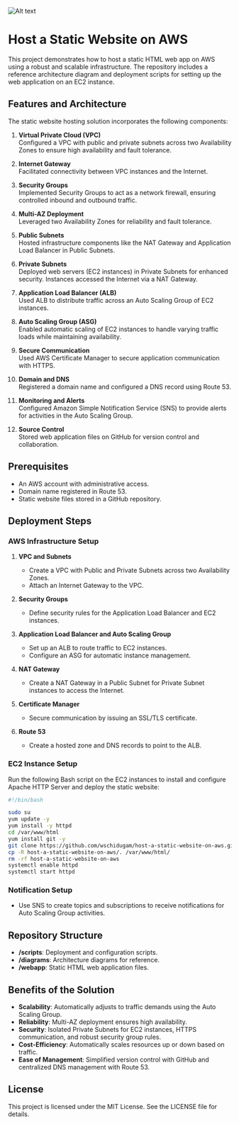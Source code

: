 ![Alt text](/VPC.pn) 

# Host a Static Website on AWS

This project demonstrates how to host a static HTML web app on AWS using a robust and scalable infrastructure. The repository includes a reference architecture diagram and deployment scripts for setting up the web application on an EC2 instance.

## Features and Architecture

The static website hosting solution incorporates the following components:

1. **Virtual Private Cloud (VPC)**  
   Configured a VPC with public and private subnets across two Availability Zones to ensure high availability and fault tolerance.

2. **Internet Gateway**  
   Facilitated connectivity between VPC instances and the Internet.

3. **Security Groups**  
   Implemented Security Groups to act as a network firewall, ensuring controlled inbound and outbound traffic.

4. **Multi-AZ Deployment**  
   Leveraged two Availability Zones for reliability and fault tolerance.

5. **Public Subnets**  
   Hosted infrastructure components like the NAT Gateway and Application Load Balancer in Public Subnets.

6. **Private Subnets**  
   Deployed web servers (EC2 instances) in Private Subnets for enhanced security. Instances accessed the Internet via a NAT Gateway.

7. **Application Load Balancer (ALB)**  
   Used ALB to distribute traffic across an Auto Scaling Group of EC2 instances.

8. **Auto Scaling Group (ASG)**  
   Enabled automatic scaling of EC2 instances to handle varying traffic loads while maintaining availability.

9. **Secure Communication**  
   Used AWS Certificate Manager to secure application communication with HTTPS.

10. **Domain and DNS**  
    Registered a domain name and configured a DNS record using Route 53.

11. **Monitoring and Alerts**  
    Configured Amazon Simple Notification Service (SNS) to provide alerts for activities in the Auto Scaling Group.

12. **Source Control**  
    Stored web application files on GitHub for version control and collaboration.

## Prerequisites

- An AWS account with administrative access.
- Domain name registered in Route 53.
- Static website files stored in a GitHub repository.

## Deployment Steps

### AWS Infrastructure Setup

1. **VPC and Subnets**  
   - Create a VPC with Public and Private Subnets across two Availability Zones.
   - Attach an Internet Gateway to the VPC.

2. **Security Groups**  
   - Define security rules for the Application Load Balancer and EC2 instances.

3. **Application Load Balancer and Auto Scaling Group**  
   - Set up an ALB to route traffic to EC2 instances.
   - Configure an ASG for automatic instance management.

4. **NAT Gateway**  
   - Create a NAT Gateway in a Public Subnet for Private Subnet instances to access the Internet.

5. **Certificate Manager**  
   - Secure communication by issuing an SSL/TLS certificate.

6. **Route 53**  
   - Create a hosted zone and DNS records to point to the ALB.

### EC2 Instance Setup

Run the following Bash script on the EC2 instances to install and configure Apache HTTP Server and deploy the static website:

```bash
#!/bin/bash

sudo su
yum update -y
yum install -y httpd
cd /var/www/html
yum install git -y
git clone https://github.com/wschidugam/host-a-static-website-on-aws.git
cp -R host-a-static-website-on-aws/. /var/www/html/
rm -rf host-a-static-website-on-aws
systemctl enable httpd
systemctl start httpd
```

### Notification Setup

- Use SNS to create topics and subscriptions to receive notifications for Auto Scaling Group activities.

## Repository Structure

- **/scripts**: Deployment and configuration scripts.
- **/diagrams**: Architecture diagrams for reference.
- **/webapp**: Static HTML web application files.

## Benefits of the Solution

- **Scalability**: Automatically adjusts to traffic demands using the Auto Scaling Group.
- **Reliability**: Multi-AZ deployment ensures high availability.
- **Security**: Isolated Private Subnets for EC2 instances, HTTPS communication, and robust security group rules.
- **Cost-Efficiency**: Automatically scales resources up or down based on traffic.
- **Ease of Management**: Simplified version control with GitHub and centralized DNS management with Route 53.

## License

This project is licensed under the MIT License. See the LICENSE file for details.

